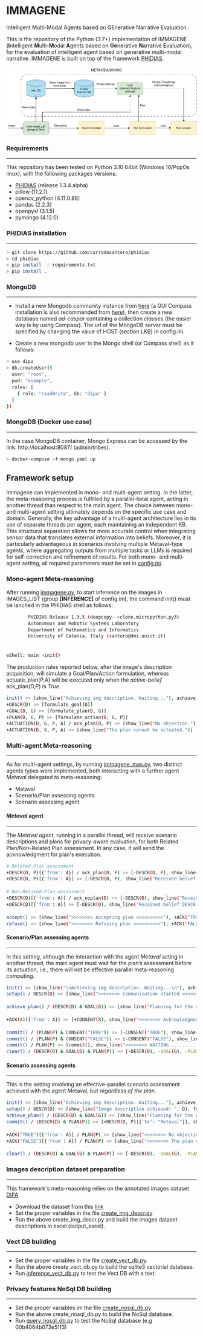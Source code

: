 # IMMAGENE
Intelligent Multi-Modal Agents based on GEnerative Narrative Evaluation.

This is the repository of the Python (3.7+) implementation of IMMAGENE (**I**ntelligent **M**ulti-**M**odal **A**gents based on **Ge**nerative **N**arrative **E**valuation), 
for the evaluation of intelligent agent based on generative multi-modal narrative. IMMAGENE is built on top of the framework [PHIDIAS](https://ceur-ws.org/Vol-2502/paper5.pdf).

![Image 1](images/schema.jpg)


### Requirements

---------------

This repository has been tested on Python 3.10 64bit (Windows 10/PopOs linux), with the following packages versions:

* [PHIDIAS](https://github.com/corradosantoro/phidias) (release 1.3.4.alpha) 
* pillow (11.2.1)
* opencv_python (4.11.0.86)
* pandas (2.2.3)
* openpyxl (3.1.5)
* pymongo (4.12.0)

### PHIDIAS installation

---------------

```sh
> git clone https://github.com/corradosantoro/phidias
> cd phidias
> pip install -r requirements.txt
> pip install .
```


### MongoDB

---------------
* Install a new Mongodb community instance from [here](https://www.mongodb.com/try/download/community) (a GUI Compass installation is also recommended from [here](https://www.mongodb.com/products/tools/compass)), then create a new database named *ad-caspar* containing a collection *clauses* (the easier way is by using Compass). The url of the MongoDB server must be specified by changing the value of HOST (section LKB) in config.ini.

* Create a new mongodb user in the Mongo shell (or Compass shell) as it follows:
```sh
> use dipa
> db.createUser({
  user: "root",
  pwd: "example",
  roles: [
    { role: "readWrite", db: "dipa" }
  ]
})
```


### MongoDB (Docker use case)

---------------
In the case MongoDB container, Mongo Express can be accessed by the link: http://localhost:8087/ (admin/tribes).

```sh
> docker-compose -f mongo.yaml up
```

## Framework setup

Immagene can implemented in mono- and multi-agent setting. In the latter, the meta-reasoning process is fulfilled by a parallel-local agent,
acting in another thread than respect to the main agent. The choice between mono- and multi-agent setting ultimately depends on the specific
use case and domain. Generally, the key advantage of a multi-agent architecture lies in its use of separate threads per agent, each maintaining
an independent KB. This structural separation allows for more accurate control when integrating sensor data that translates external information into
beliefs. Moreover, it is particularly advantageous in scenarios involving multiple Metaval-type agents, where aggregating outputs from multiple tasks
or LLMs is required for self-correction and refinement of results. For both mono- and multi-agent setting, all required parameters must be set in [config.ini](config.ini).

### Mono-agent Meta-reasoning 

After running [immagene.py](immagene.py), to start inference on the images in IMAGES_LIST (group **[INFERENCE]** of config.ini), the command init() must be lanched in the PHIDIAS shell
as follows:

```sh
        PHIDIAS Release 1.3.5 (deepcopy-->clone,micropython,py3)
        Autonomous and Robotic Systems Laboratory
        Department of Mathematics and Informatics
        University of Catania, Italy (santoro@dmi.unict.it)


eShell: main >init()
```

The production rules reported below, after the image's description acquisition, will simulate a Goal/Plan/Action formulation, whereas
actuate_plan(P,A) will be executed only when the *active-belief* ack_plan(D,P) is *True*.

```sh
init() >> [show_line("Achieving img description. Waiting..."), achieve_img_descr()]
+DESCR(D) >> [formulate_goal(D)]
+GOAL(D, G) >> [formulate_plan(D, G)]
+PLAN(D, G, P) >> [formulate_action(D, G, P)]
+ACTUATION(D, G, P, A) / ack_plan(D, P) >> [show_line("No objection."), actuate_plan(P, A)] 
+ACTUATION(D, G, P, A) >> [show_line("The plan cannot be actuated.")]
```


### Multi-agent Meta-reasoning 

---------------
As for multi-agent settings, by running [immagene_mas.py](immagene_mas.py), two distinct agents types were implemented, both interacting with a
further agent *Metaval* delegated to meta-reasoning:

* Metaval
* Scenario/Plan assessing agents
* Scenario assessing agent

#### *Metaval* agent

---------------

The *Metaval agent*, running in a parallel thread, will receive scenario descriptions and plans for privacy-aware evaluation, for both Related Plan/Non-Related Plan assessment.
In any case, it will send the acknowledgment for plan's execution.

```sh
# Related-Plan assessment
+DESCR(D, P)[{'from': A}] / ack_plan(D, P) >> [-DESCR(D, P), show_line("Received belief DESCR(",D,") from ", A), refuse()]
+DESCR(D, P)[{'from': A}] >> [-DESCR(D, P), show_line("Received belief DESCR(",D,") from ", A), accept()]

# Non-Related-Plan assessment
+DESCR(D)[{'from': A}] / ack_noplan(D) >> [-DESCR(D), show_line("Received belief DESCR(", D, ") from ", A), refuse()]
+DESCR(D)[{'from': A}] >> [-DESCR(D), show_line("Received belief DESCR(", D, ") from ", A), accept()]

accept() >> [show_line(">>>>>>>> Accepting plan <<<<<<<<<<"), +ACK("TRUE")[{'to': 'main'}]]
refuse() >> [show_line(">>>>>>>> Refusing plan <<<<<<<<<<"), +ACK("FALSE")[{'to': 'main'}]]
```

#### Scenario/Plan assessing agents

---------------

In this setting, although the interaction with the agent *Metaval* acting in another thread, the main agent must wait for the plan’s assessment before its
actuation, i.e., there will not be effective parallel meta-reasoning computing.

```sh
init() >> [show_line("\nAchieving img description. Waiting...\n"), achieve_img_descr(), setup()]
setup() / DESCR(D) >> [show_line(">>>>>>>> Communication started <<<<<<<<<"), +DESCR(D)[{'to': "Metaval"}], formulate_goal(D), achieve_plan()]

achieve_plan() / (DESCR(D) & GOAL(G)) >> [show_line("Planning for the goal: ", G, " from the description ", D), formulate_plan(D, G)]

+ACK(X)[{'from': A}] >> [+CONSENT(X), show_line(">>>>>>>> Acknowledgment acquired ", X, " from ", A, " <<<<<<<<"), commit()]

commit() / (PLAN(P) & CONSENT("TRUE")) >> [-CONSENT("TRUE"), show_line(">>>>>>>> No objection for plan actuation <<<<<<<<<"), actuate_plan(P), clear()]
commit() / (PLAN(P) & CONSENT("FALSE")) >> [-CONSENT("FALSE"), show_line(">>>>>>>> The plan cannot be actuated due to privacy issues <<<<<<<<<"), clear()]
commit() / PLAN(P) >> [commit(), show_line(">>>>>>>> WAITING...........")]
clear() / (DESCR(D) & GOAL(G) & PLAN(P)) >> [-DESCR(D), -GOAL(G), -PLAN(P)]
```

#### Scenario assessing agents

---------------

This is the setting involving an effective-parallel scenario assessment achieved with the agent Metaval, but *regardless of the plan*.

```sh
init() >> [show_line("Achieving img description. Waiting..."), achieve_img_descr(), setup()]
setup() / DESCR(D) >> [show_line("Image description achieved: ", D), formulate_goal(D), achieve_plan()]
achieve_plan() / (DESCR(D) & GOAL(G)) >> [show_line("Planning for the goal: ", G, " from the description ", D), formulate_plan(D, G), commit()]
commit() / (DESCR(D) & PLAN(P)) >> [+DESCR(D, P)[{'to': "Metaval"}], show_line(">>>>>>>> Communication started <<<<<<<<<")]

+ACK("TRUE")[{'from': A}] / PLAN(P) >> [show_line(">>>>>>>> No objection for plan actuation <<<<<<<<"), actuate_plan(P), clear()]
+ACK("FALSE")[{'from': A}] / PLAN(P) >> [show_line(">>>>>>>> The plan cannot be actuated due to privacy issues <<<<<<<<"), clear()]

clear() / (DESCR(D) & GOAL(G) & PLAN(P)) >> [-DESCR(D), -GOAL(G), -PLAN(P)]
```

### Images description dataset preparation

---------------
This framework's meta-reasoning relies on the annotated images dataset [DIPA](https://dl.acm.org/doi/abs/10.1145/3581754.3584176).

* Download the dataset from this [link](https://dl.acm.org/doi/suppl/10.1145/3581754.3584176/suppl_file/dataset.zip)
* Set the proper variables in the file [create_img_descr.py](create_img_descr.py)
* Run the above create_img_descr.py and build the images dataset descriptions in excel (output_excel).


### Vect DB building

---------------
* Set the proper variables in the file [create_vect_db.py](create_vect_db.py).
* Run the above create_vect_db.py to build the sqlite3 vectorial database. 
* Run [inference_vect_db.py](inferece_vect_db.py) to test the Vect DB with a text.


### Privacy features NoSql DB building

---------------
* Set the proper variables im the file [create_nosql_db.py](create_nosql_db.py)
* Run the above create_nosql_db.py to build the NoSql database.
* Run [query_nosql_db.py](query_nosql_db.py) to test the NoSql database (e.g 00b4064b073e51f3)
